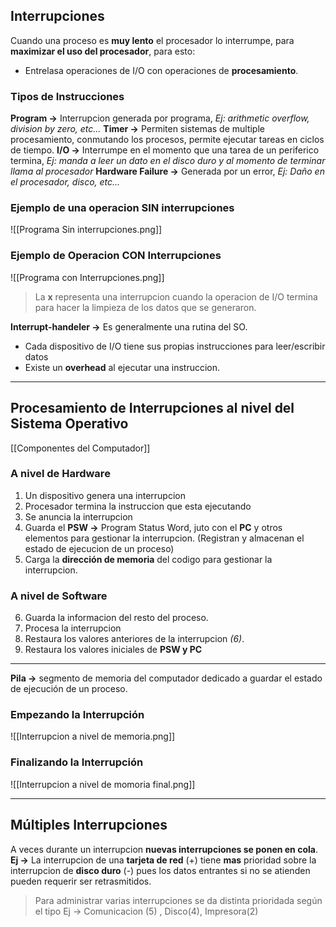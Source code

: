 ## Interrupciones
Cuando una proceso es **muy lento** el procesador lo interrumpe, para **maximizar el uso del procesador**, para esto:
- Entrelasa operaciones de I/O con operaciones de **procesamiento**.

### Tipos de Instrucciones
**Program ->** Interrupcion generada por programa, *Ej: arithmetic overflow, division by zero, etc...*
**Timer ->** Permiten sistemas de multiple procesamiento, conmutando los procesos, permite ejecutar tareas en ciclos de tiempo.
**I/O ->** Interrumpe en el momento que una tarea de un periferico termina, *Ej: manda a leer un dato en el disco duro y al momento de terminar llama al procesador*
**Hardware Failure ->** Generada por un error, *Ej: Daño en el procesador, disco, etc...*

### Ejemplo de una operacion SIN interrupciones
![[Programa Sin interrupciones.png]]

### Ejemplo de Operacion CON Interrupciones
![[Programa con Interrupciones.png]]
>La **x** representa una interrupcion cuando la operacion de I/O termina para hacer la limpieza de los datos que se generaron.

**Interrupt-handeler ->** Es generalmente una rutina del SO. 
- Cada dispositivo de I/O tiene sus propias instrucciones para leer/escribir datos
- Existe un **overhead** al ejecutar una instruccion.
***
## Procesamiento de Interrupciones al nivel del Sistema Operativo
[[Componentes del Computador]]
### A nivel de Hardware
1. Un dispositivo genera una interrupcion
2. Procesador termina la instruccion que esta ejecutando
3. Se anuncia la interrupcion
4. Guarda el **PSW ->** Program Status Word, juto con el **PC** y otros elementos para gestionar la interrupcion. (Registran y almacenan el estado de ejecucion de un proceso)
5. Carga la **dirección de memoria** del codigo para gestionar la interrupcion.
### A nivel de Software
6. Guarda la informacion del resto del proceso.
7. Procesa la interrupcion
8. Restaura los valores anteriores de la interrupcion *(6)*.
9. Restaura los valores iniciales de **PSW y PC**
---
**Pila ->** segmento de memoria del computador dedicado a guardar el estado de ejecución de un proceso.
### Empezando la Interrupción
![[Interrupcion a nivel de memoria.png]]

### Finalizando la Interrupción
![[Interrupcion a nivel de momoria final.png]]
***
## Múltiples Interrupciones
A veces durante un interrupcion **nuevas interrupciones se ponen en cola**.
**Ej ->** La interrupcion de una **tarjeta de red** (+) tiene **mas** prioridad sobre la interrupcion de **disco duro** (-) pues los datos entrantes si no se atienden pueden requerir ser retrasmitidos.
>Para administrar varias interrupciones se da distinta prioridada según el tipo 
>Ej -> Comunicacion (5) , Disco(4), Impresora(2)
